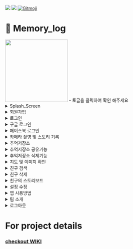 ![](https://img.shields.io/badge/project-Memory.log-blue)
![](https://img.shields.io/badge/Memory.log-Mobile-black)
<a href="https://gitmoji.carloscuesta.me">
  <img src="https://img.shields.io/badge/gitmoji-%20😜%20😍-FFDD67.svg?style=flat-square" alt="Gitmoji">
</a>

# 📸 Memory_log
<img src=https://user-images.githubusercontent.com/48914716/89749904-b0283a80-db04-11ea-9a9f-827a9cecea8c.png width=200 height=200 />
- 토글을 클릭하여 확인 해주세요
</br>
<details>
  <summary>Splash_Screen</summary>
  <img src="https://user-images.githubusercontent.com/46562138/89759663-9fd48780-db25-11ea-9f7f-8977f8988669.gif" />
</details>
<details>
  <summary>회원가입</summary>
  <img src="https://user-images.githubusercontent.com/46562138/89759901-212c1a00-db26-11ea-851a-b7b241db3e15.gif" />
</details>
<details>
  <summary>로그인</summary>
  <img src="https://user-images.githubusercontent.com/46562138/89760071-8a139200-db26-11ea-8563-347f236199d7.gif" />
</details>
<details>
  <summary>구글 로그인</summary>
  <img src="https://user-images.githubusercontent.com/46562138/89760154-b7604000-db26-11ea-85ea-cf0ba5db6b6d.gif" />
</details>
<details>
  <summary>페이스북 로그인</summary>
  <img src="https://user-images.githubusercontent.com/46562138/89760237-e8407500-db26-11ea-86de-961bd5e46307.gif" />
</details>
<details>
  <summary>카메라 촬영 및 스토리 기록</summary>
  <img src="https://user-images.githubusercontent.com/46562138/89760445-5b49eb80-db27-11ea-93ab-2a86912ee464.gif" />
</details>
<details>
  <summary>추억저장소</summary>
  <img src="https://user-images.githubusercontent.com/46562138/89760445-5b49eb80-db27-11ea-93ab-2a86912ee464.gif" />
</details>
<details>
  <summary>추억저장소 공유기능</summary>
  <img src="https://user-images.githubusercontent.com/46562138/89760933-50dc2180-db28-11ea-903c-40808327e170.gif" />
</details><details>
  <summary>추억저장소 삭제기능</summary>
  <img src="https://user-images.githubusercontent.com/46562138/89761969-7833ee00-db2a-11ea-909c-81b96b192d12.gif" />
</details>
</details><details>
  <summary>지도 및 이미지 확인</summary>
  <img src="https://user-images.githubusercontent.com/46562138/89761718-ffcd2d00-db29-11ea-97f3-ae9379482e15.gif" />
</details>
</details><details>
  <summary>친구 검색</summary>
  <img src="https://user-images.githubusercontent.com/46562138/89762193-e7114700-db2a-11ea-8037-987ad7ce1e05.gif" />
</details>
</details><details>
  <summary>친구 삭제</summary>
  <img src="https://user-images.githubusercontent.com/46562138/89762258-0c05ba00-db2b-11ea-8b54-d6a8d0f5b44a.gif" />
</details>
</details><details>
  <summary>친구의 스토리보드</summary>
  <img src="https://user-images.githubusercontent.com/46562138/89762354-36577780-db2b-11ea-9fdc-7d06a6f0fad4.gif" />
</details>
</details><details>
  <summary>설정 수정</summary>
  <img src="https://user-images.githubusercontent.com/46562138/89762444-6bfc6080-db2b-11ea-97be-eb0dd66a1f51.gif" />
</details>
</details><details>
  <summary>앱 사용방법</summary>
  <img src="https://user-images.githubusercontent.com/46562138/89762571-a82fc100-db2b-11ea-83d7-96c99c25d7d9.gif" />
</details>
</details><details>
  <summary>팀 소개</summary>
  <img src="https://user-images.githubusercontent.com/46562138/89762630-c39acc00-db2b-11ea-9027-c9b669fe37c9.gif" />
</details>
</details><details>
  <summary>로그아웃</summary>
  <img src="https://user-images.githubusercontent.com/46562138/89762690-e2995e00-db2b-11ea-8d99-2a5a6da4c50e.gif" />
</details>

# For project details

### [checkout WIKI](https://github.com/codestates/Memory_log-client/wiki)
